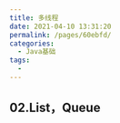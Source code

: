 ```yaml
---
title: 多线程
date: 2021-04-10 13:31:20
permalink: /pages/60ebfd/
categories:
  - Java基础
tags:
  - 
---
```

## 02.List，Queue